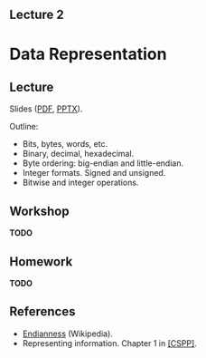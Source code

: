 Lecture 2
---

# Data Representation

## Lecture

Slides ([PDF](CA_Lecture_02.pdf), [PPTX](CA_Lecture_02.pptx)).

Outline:

* Bits, bytes, words, etc.
* Binary, decimal, hexadecimal.
* Byte ordering: big-endian and little-endian.
* Integer formats. Signed and unsigned.
* Bitwise and integer operations.

## Workshop

__TODO__

## Homework

__TODO__

## References

* [Endianness](https://en.wikipedia.org/wiki/Endianness) (Wikipedia).
* Representing information. Chapter 1 in [[CSPP]](../../books.md).
